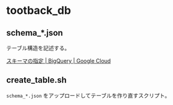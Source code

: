 # tootback_db

## schema\_\*.json

テーブル構造を記述する。

[スキーマの指定 | BigQuery | Google Cloud](https://cloud.google.com/bigquery/docs/schemas?hl=ja#specifying_a_json_schema_file)

## create_table.sh

`schema_*.json` をアップロードしてテーブルを作り直すスクリプト。

